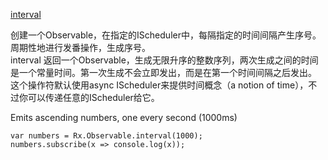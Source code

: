 [interval](http://reactivex.io/rxjs/class/es6/Observable.js~Observable.html#static-method-interval)

创建一个Observable，在指定的IScheduler中，每隔指定的时间间隔产生序号。  
周期性地进行发番操作，生成序号。  
interval 返回一个Observable，生成无限升序的整数序列，两次生成之间的时间是一个常量时间。第一次生成不会立即发出，而是在第一个时间间隔之后发出。  
这个操作符默认使用async IScheduler来提供时间概念（a notion of time），不过你可以传递任意的IScheduler给它。  

Emits ascending numbers, one every second (1000ms)  
```
var numbers = Rx.Observable.interval(1000);
numbers.subscribe(x => console.log(x));
```

